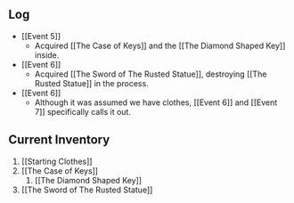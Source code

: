 ## Log
- [[Event 5]]
	- Acquired [[The Case of Keys]] and the [[The Diamond Shaped Key]] inside.
- [[Event 6]]
	- Acquired [[The Sword of The Rusted Statue]], destroying [[The Rusted Statue]] in the process.
- [[Event 6]]
	- Although it was assumed we have clothes, [[Event 6]] and [[Event 7]] specifically calls it out.

## Current Inventory
1. [[Starting Clothes]]
2. [[The Case of Keys]]
	1. [[The Diamond Shaped Key]]
3. [[The Sword of The Rusted Statue]]